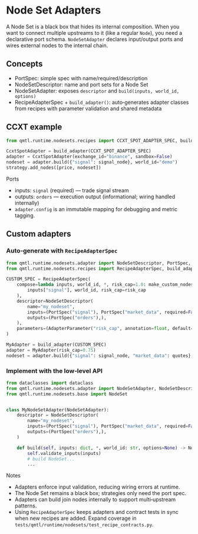 # Node Set Adapters

A Node Set is a black box that hides its internal composition. When you want to
connect multiple upstreams to it (like a regular `Node`), you need a declarative
port schema. `NodeSetAdapter` declares input/output ports and wires external
nodes to the internal chain.

## Concepts

- PortSpec: simple spec with name/required/description
- NodeSetDescriptor: name and port sets for a Node Set
- NodeSetAdapter: exposes `descriptor` and `build(inputs, world_id, options)`
- RecipeAdapterSpec + `build_adapter()`: auto‑generates adapter classes from recipes with parameter validation and shared metadata

## CCXT example

```python
from qmtl.runtime.nodesets.recipes import CCXT_SPOT_ADAPTER_SPEC, build_adapter

CcxtSpotAdapter = build_adapter(CCXT_SPOT_ADAPTER_SPEC)
adapter = CcxtSpotAdapter(exchange_id="binance", sandbox=False)
nodeset = adapter.build({"signal": signal_node}, world_id="demo")
strategy.add_nodes([price, nodeset])
```

Ports
- inputs: `signal` (required) — trade signal stream
- outputs: `orders` — execution output (informational; wiring handled internally)
- `adapter.config` is an immutable mapping for debugging and metric tagging.

## Custom adapters

### Auto‑generate with `RecipeAdapterSpec`

```python
from qmtl.runtime.nodesets.adapter import NodeSetDescriptor, PortSpec, AdapterParameter
from qmtl.runtime.nodesets.recipes import RecipeAdapterSpec, build_adapter

CUSTOM_SPEC = RecipeAdapterSpec(
    compose=lambda inputs, world_id, *, risk_cap=1.0: make_custom_nodeset(
        inputs["signal"], world_id, risk_cap=risk_cap
    ),
    descriptor=NodeSetDescriptor(
        name="my_nodeset",
        inputs=(PortSpec("signal"), PortSpec("market_data", required=False)),
        outputs=(PortSpec("orders"),),
    ),
    parameters=(AdapterParameter("risk_cap", annotation=float, default=1.0, required=False),),
)

MyAdapter = build_adapter(CUSTOM_SPEC)
adapter = MyAdapter(risk_cap=0.75)
nodeset = adapter.build({"signal": signal_node, "market_data": quotes}, world_id="demo")
```

### Implement with the low‑level API

```python
from dataclasses import dataclass
from qmtl.runtime.nodesets.adapter import NodeSetAdapter, NodeSetDescriptor, PortSpec
from qmtl.runtime.nodesets.base import NodeSet


class MyNodeSetAdapter(NodeSetAdapter):
    descriptor = NodeSetDescriptor(
        name="my_nodeset",
        inputs=(PortSpec("signal"), PortSpec("market_data", required=False)),
        outputs=(PortSpec("orders"),),
    )

    def build(self, inputs: dict, *, world_id: str, options=None) -> NodeSet:
        self.validate_inputs(inputs)
        # build NodeSet...
        ...
```

Notes
- Adapters enforce input validation, reducing wiring errors at runtime.
- The Node Set remains a black box; strategies only need the port spec.
- Adapters can build join nodes internally to support multi‑upstream patterns.
- Using `RecipeAdapterSpec` keeps adapters and contract tests in sync when new
  recipes are added. Expand coverage in
  `tests/qmtl/runtime/nodesets/test_recipe_contracts.py`.
